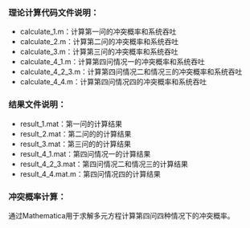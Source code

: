 ### 理论计算代码文件说明：

- calculate_1.m：计算第一问的冲突概率和系统吞吐
- calculate_2.m：计算第二问的冲突概率和系统吞吐
- calculate_3.m：计算第三问的冲突概率和系统吞吐
- calculate_4_1.m：计算第四问情况一的冲突概率和系统吞吐
- calculate_4_2_3.m：计算第四问情况二和情况三的冲突概率和系统吞吐
- calculate_4_4.m：计算第四问情况四的冲突概率和系统吞吐

### 结果文件说明：

- result_1.mat：第一问的计算结果
- result_2.mat：第二问的的计算结果
- result_3.mat：第三问的的计算结果
- result_4_1.mat：第四问情况一的计算结果
- result_4_2_3.mat：第四问情况二和情况三的计算结果
- result_4_4.mat.m：第四问情况四的计算结果

### 冲突概率计算：

通过Mathematica用于求解多元方程计算第四问四种情况下的冲突概率。
